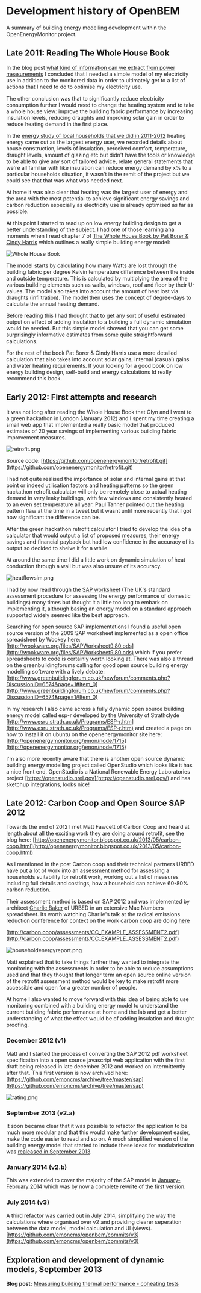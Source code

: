 # Development history of OpenBEM

A summary of building energy modelling development within the OpenEnergyMonitor project.

## Late 2011: Reading The Whole House Book

In the blog post [what kind of information can we extract from power measurements](http://openenergymonitor.blogspot.com/2013/06/what-kind-of-information-can-we-extract.html) I concluded that I needed a simple model of my electricity use in addition to the monitored data in order to ultimately get to a list of actions that I need to do to optimise my electricity use.

The other conclusion was that to significantly reduce electricity consumption further I would need to change the heating system and to take a whole house view: improve the building fabric performance by increasing insulation levels, reducing draughts and improving solar gain in order to reduce heating demand in the first place.

In the [energy study of local households that we did in 2011-2012](http://openenergymonitor.blogspot.co.uk/2012/01/community-energy-plan-maker.html) heating energy came out as the largest energy user, we recorded details about house construction, levels of insulation, perceived comfort, temperature, draught levels, amount of glazing etc but didn't have the tools or knowledge to be able to give any sort of tailored advice, relate general statements that we're all familiar with like insulation can reduce energy demand by x% to a particular households situation, it wasn't in the remit of the project but we could see that that was what was needed next.

At home it was also clear that heating was the largest user of energy and the area with the most potential to achieve significant energy savings and carbon reduction especially as electricity use is already optimised as far as possible.

At this point I started to read up on low energy building design to get a better understanding of the subject. I had one of those learning aha moments when I read chapter 7 of [The Whole House Book by Pat Borer & Cindy Harris](http://www.amazon.co.uk/The-Whole-House-Book-Ecological/dp/1902175220) which outlines a really simple building energy model:

![Whole House Book](files/wholehouse.jpg)

The model starts by calculating how many Watts are lost through the building fabric per degree Kelvin temperature difference between the inside and outside temperature. This is calculated by multiplying the area of the various building elements such as walls, windows, roof and floor by their U-values. The model also takes into account the amount of heat lost via draughts (infiltration). The model then uses the concept of degree-days to calculate the annual heating demand.

Before reading this I had thought that to get any sort of useful estimated output on effect of adding insulation to a building a full dynamic simulation would be needed. But this simple model showed that you can get some surprisingly informative estimates from some quite straightforward calculations.

For the rest of the book Pat Borer & Cindy Harris use a more detailed calculation that also takes into account solar gains, internal (casual) gains and water heating requirements. If your looking for a good book on low energy building design, self-build and energy calculations Id really recommend this book.

## Early 2012: First attempts and research

It was not long after reading the Whole House Book that Glyn and I went to a green hackathon in London (January 2012) and I spent my time creating a small web app that implemented a really basic model that produced estimates of 20 year savings of implementing various building fabric improvement measures.

![retrofit.png](files/retrofit.png)

Source code: [https://github.com/openenergymonitor/retrofit.git](https://github.com/openenergymonitor/retrofit.git)

I had not quite realised the importance of solar and internal gains at that point or indeed utilisation factors and heating patterns so the green hackathon retrofit calculator will only be remotely close to actual heating demand in very leaky buildings, with few windows and consistently heated to an even set temperature all year. Paul Tanner pointed out the heating pattern flaw at the time in a tweet but it wasnt until more recently that I got how significant the difference can be.

After the green hackathon retrofit calculator I tried to develop the idea of a calculator that would output a list of proposed measures, their energy savings and financial payback but had low confidence in the accuracy of its output so decided to shelve it for a while.

At around the same time I did a little work on dynamic simulation of heat conduction through a wall but was also unsure of its accuracy.

![heatflowsim.png](files/heatflowsim.png)

I had by now read through the [SAP worksheet](http://www.bre.co.uk/sap2012/page.jsp?id=2759) (The UK's standard assessment procedure for assessing the energy performance of domestic buildings) many times but thought it a little too long to embark on implementing it, although basing an energy model on a standard approach supported widely seemed like the best approach.

Searching for open source SAP implementations I found a useful open source version of the 2009 SAP worksheet implemented as a open office spreadsheet by Wookey here: [http://wookware.org/files/SAPWorksheet9.80.ods](http://wookware.org/files/SAPWorksheet9.80.ods) which if you prefer spreadsheets to code is certainly worth looking at. There was also a thread on the greenbuildingforums calling for good open source building energy modelling software with a lively debate: [http://www.greenbuildingforum.co.uk/newforum/comments.php?DiscussionID=6574&page=1#Item_0](http://www.greenbuildingforum.co.uk/newforum/comments.php?DiscussionID=6574&page=1#Item_0)

In my research I also came across a fully dynamic open source building energy model called esp-r developed by the University of Strathclyde [http://www.esru.strath.ac.uk/Programs/ESP-r.htm](http://www.esru.strath.ac.uk/Programs/ESP-r.htm) and created a page on how to install it on ubuntu on the openenergymonitor site here: [http://openenergymonitor.org/emon/node/1715](http://openenergymonitor.org/emon/node/1715)

I'm also more recently aware that there is another open source dynamic building energy modelling project called OpenStudio which looks like it has a nice front end, OpenStudio is a National Renewable Energy Laboratories project [https://openstudio.nrel.gov](https://openstudio.nrel.gov/) and has sketchup integrations, looks nice!

## Late 2012: Carbon Coop and Open Source SAP 2012

Towards the end of 2012 I met Matt Fawcett of Carbon Coop and heard at length about all the exciting work they are doing around retrofit, see the blog here: [http://openenergymonitor.blogspot.co.uk/2013/05/carbon-coop.html](http://openenergymonitor.blogspot.co.uk/2013/05/carbon-coop.html)

As I mentioned in the post Carbon coop and their technical partners URBED have put a lot of work into an assessment method for assessing a households suitability for retrofit work, working out a list of measures including full details and costings, how a household can achieve 60-80% carbon reduction. 

Their assessment method is based on SAP 2012 and was implemented by architect [Charlie Baker](http://www.urbed.coop/team/charlie-baker) of URBED in an extensive Mac Numbers spreadsheet. Its worth watching Charlie's talk at the radical emissions reduction conference for context on the work carbon coop are doing [here](http://vimeo.com/album/2648454/video/81956917)

[http://carbon.coop/assessments/CC_EXAMPLE_ASSESSMENT2.pdf](http://carbon.coop/assessments/CC_EXAMPLE_ASSESSMENT2.pdf)

![householdenergyreport.png](files/householdenergyreport.png)

Matt explained that to take things further they wanted to integrate the monitoring with the assessments in order to be able to reduce assumptions used and that they thought that longer term an open source online version of the retrofit assessment method would be key to make retrofit more accessible and open for a greater number of people.

At home I also wanted to move forward with this idea of being able to use monitoring combined with a building energy model to understand the current building fabric performance at home and the lab and get a better understanding of what the effect would be of adding insulation and draught proofing.

### December 2012 (v1)

Matt and I started the process of converting the SAP 2012 pdf worksheet specification into a open source javascript web application with the first draft being released in late december 2012 and worked on intermittently after that. This first version is now archived here: [https://github.com/emoncms/archive/tree/master/sap](https://github.com/emoncms/archive/tree/master/sap)

![rating.png](files/rating.png)

### September 2013 (v2.a)

It soon became clear that it was possible to refactor the application to be much more modular and that this would make further development easier, make the code easier to read and so on.
A much simplified version of the building energy model that started to include these ideas for modularisation was [realeased in September 2013](https://github.com/emoncms/openbem/commit/66c2705a6628c4cee83d05c5250f639ff5ba3e03).

### January 2014 (v2.b)

This was extended to cover the majority of the SAP model in [January-February 2014](https://github.com/emoncms/openbem/commit/95e5a0f756e36e1ab3943355a269ae2e0005c085) which was by now a complete rewrite of the first version.

### July 2014 (v3)

A third refactor was carried out in July 2014, simplifying the way the calculations where organised over v2 and providing clearer seperation between the data model, model calculation and UI (views).
[https://github.com/emoncms/openbem/commits/v3](https://github.com/emoncms/openbem/commits/v3)


## Exploration and development of dynamic models, September 2013

**Blog post:** [Measuring building thermal performance - coheating tests](http://openenergymonitor.blogspot.co.uk/2013/09/measuring-building-thermal-performance.html) 

